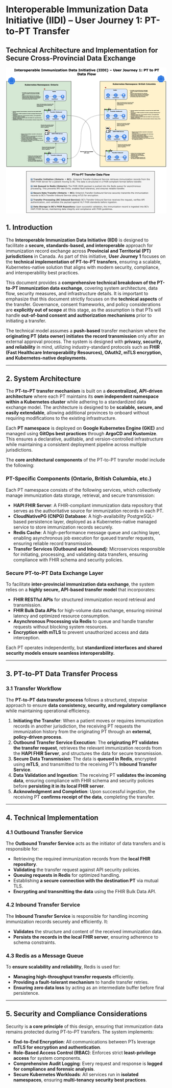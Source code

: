 # **Interoperable Immunization Data Initiative (IIDI) – User Journey 1: PT-to-PT Transfer**

## **Technical Architecture and Implementation for Secure Cross-Provincial Data Exchange**

![User Journey 1](./User-Journey-1.png)

## **1. Introduction**

The **Interoperable Immunization Data Initiative (IIDI)** is designed to facilitate a **secure, standards-based, and interoperable** approach for immunization record exchange across **Provincial and Territorial (PT) jurisdictions** in Canada. As part of this initiative, **User Journey 1** focuses on the **technical implementation of PT-to-PT transfers**, ensuring a scalable, Kubernetes-native solution that aligns with modern security, compliance, and interoperability best practices.

This document provides a **comprehensive technical breakdown of the PT-to-PT immunization data exchange**, covering system architecture, data flow, security measures, and infrastructure details. It is important to emphasize that this document strictly focuses on the **technical aspects** of the transfer. Governance, consent frameworks, and policy considerations are **explicitly out of scope** at this stage, as the assumption is that PTs will handle **out-of-band consent and authorization mechanisms** prior to initiating a transfer.

The technical model assumes a **push-based** transfer mechanism where the **originating PT (data owner) initiates the record transmission** only after an external approval process. The system is designed with **privacy, security, and reliability** in mind, utilizing industry-standard protocols such as **FHIR (Fast Healthcare Interoperability Resources), OAuth2, mTLS encryption, and Kubernetes-native deployments.**

---

## **2. System Architecture**

The **PT-to-PT transfer mechanism** is built on a **decentralized, API-driven architecture** where each PT maintains its **own independent namespace within a Kubernetes cluster** while adhering to a standardized data exchange model. The architecture is designed to be **scalable, secure, and easily extendable**, allowing additional provinces to onboard without requiring modifications to the existing infrastructure.

Each **PT namespace** is deployed on **Google Kubernetes Engine (GKE)** and managed using **GitOps best practices** through **ArgoCD and Kustomize**. This ensures a declarative, auditable, and version-controlled infrastructure while maintaining a consistent deployment pipeline across multiple jurisdictions.

The **core architectural components** of the PT-to-PT transfer model include the following:

### **PT-Specific Components (Ontario, British Columbia, etc.)**

Each PT namespace consists of the following services, which collectively manage immunization data storage, retrieval, and secure transmission:

- **HAPI FHIR Server**: A FHIR-compliant immunization data repository that serves as the authoritative source for immunization records in each PT.
- **CloudNativePG (CNPG) Database**: A high-availability PostgreSQL-based persistence layer, deployed as a Kubernetes-native managed service to store immunization records securely.
- **Redis Cache**: A high-performance message queue and caching layer, enabling asynchronous job execution for queued transfer requests, ensuring reliable record transmission.
- **Transfer Services (Outbound and Inbound)**: Microservices responsible for initiating, processing, and validating data transfers, ensuring compliance with FHIR schema and security policies.

### **Secure PT-to-PT Data Exchange Layer**

To facilitate **inter-provincial immunization data exchange**, the system relies on a **highly secure, API-based transfer model** that incorporates:

- **FHIR RESTful APIs** for structured immunization record retrieval and transmission.
- **FHIR Bulk Data APIs** for high-volume data exchange, ensuring minimal latency and optimized resource consumption.
- **Asynchronous Processing via Redis** to queue and handle transfer requests without blocking system resources.
- **Encryption with mTLS** to prevent unauthorized access and data interception.

Each PT operates independently, but **standardized interfaces and shared security models ensure seamless interoperability.**

---

## **3. PT-to-PT Data Transfer Process**

### **3.1 Transfer Workflow**

The **PT-to-PT data transfer process** follows a structured, stepwise approach to ensure **data consistency, security, and regulatory compliance** while maintaining operational efficiency.

1. **Initiating the Transfer**: When a patient moves or requires immunization records in another jurisdiction, the receiving PT requests the immunization history from the originating PT through an **external, policy-driven process**.
2. **Outbound Transfer Service Execution**: The **originating PT validates the transfer request**, retrieves the relevant immunization records from the **HAPI FHIR Server**, and structures the data for secure transmission.
3. **Secure Data Transmission**: The data is **queued in Redis**, encrypted using **mTLS**, and transmitted to the receiving PT’s **Inbound Transfer Service**.
4. **Data Validation and Ingestion**: The receiving PT **validates the incoming data**, ensuring compliance with FHIR schema and security policies before **persisting it in its local FHIR server**.
5. **Acknowledgment and Completion**: Upon successful ingestion, the receiving PT **confirms receipt of the data**, completing the transfer.

---

## **4. Technical Implementation**

### **4.1 Outbound Transfer Service**

The **Outbound Transfer Service** acts as the initiator of data transfers and is responsible for:

- Retrieving the required immunization records from the **local FHIR repository**.
- **Validating** the transfer request against API security policies.
- **Queuing requests in Redis** for optimized handling.
- Establishing **a secure connection with the destination PT** via mutual TLS.
- **Encrypting and transmitting the data** using the FHIR Bulk Data API.

### **4.2 Inbound Transfer Service**

The **Inbound Transfer Service** is responsible for handling incoming immunization records securely and efficiently. It:

- **Validates** the structure and content of the received immunization data.
- **Persists the records in the local FHIR server**, ensuring adherence to schema constraints.

### **4.3 Redis as a Message Queue**

To **ensure scalability and reliability**, Redis is used for:

- **Managing high-throughput transfer requests** efficiently.
- **Providing a fault-tolerant mechanism** to handle transfer retries.
- **Ensuring zero data loss** by acting as an intermediate buffer before final persistence.

---

## **5. Security and Compliance Considerations**

Security is **a core principle** of this design, ensuring that immunization data remains protected during PT-to-PT transfers. The system implements:

- **End-to-End Encryption**: All communications between PTs leverage **mTLS for encryption and authentication**.
- **Role-Based Access Control (RBAC)**: Enforces strict **least-privilege access** for system components.
- **Comprehensive Audit Logging**: Every request and response is **logged for compliance and forensic analysis**.
- **Secure Kubernetes Workloads**: All services run in **isolated namespaces**, ensuring **multi-tenancy security best practices**.

